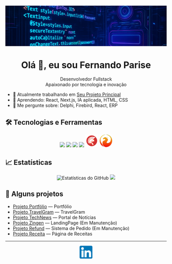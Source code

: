 <!-- Banner ou imagem opcional -->
<p align="center">
  <img src="assets/img/Banner.jpeg" alt="Banner LinkedIn" />
</p>

<h1 align="center">Olá 👋, eu sou Fernando Parise</h1>

<p align="center">
  Desenvolvedor Fullstack <br/>
  Apaixonado por tecnologia e inovação
</p>

- 🔭 Atualmente trabalhando em [Seu Projeto Principal](https://fernando-parise.github.io/Zingen/)
- 🌱 Aprendendo: React, Next.js, IA aplicada, HTML, CSS
- 💬 Me pergunte sobre: Delphi, Firebird, React, ERP
<!--- 📫 Contato: fernandoparise@email.com-
- ⚡ Curiosidade: Fã de anime, praticante de tiro esportivo e adoro desafios de código! -->

## 🛠️ Tecnologias e Ferramentas

<div align="center">
  <img src="https://cdn.jsdelivr.net/gh/devicons/devicon/icons/react/react-original.svg" width="40"/>
  <img src="https://cdn.jsdelivr.net/gh/devicons/devicon/icons/javascript/javascript-original.svg" width="40"/>
  <img src="https://cdn.jsdelivr.net/gh/devicons/devicon/icons/html5/html5-original.svg" width="40"/>
  <img src="https://cdn.jsdelivr.net/gh/devicons/devicon/icons/css3/css3-original.svg" width="40"/>
  <img src="assets/icons/Delphi.svg" width="40"/>
  <img src="assets/icons/Firebird.svg" width="40"/>
</div>

## 📈 Estatísticas

<p align="center">
  <img src="https://github-readme-stats.vercel.app/api?username=fernando-parise&show_icons=true&theme=dracula" alt="Estatísticas do GitHub" />
  <img src="https://github-readme-stats.vercel.app/api/top-langs/?username=fernando-parise&layout=compact&theme=dracula"/>
</p>

## 🚀 Alguns projetos

- [Projeto Portfólio](https://fernando-parise.github.io/portfolio-dev/) — Portfólio
- [Projeto TravelGram](https://github.com/fernandoparise/projeto-x](https://fernando-parise.github.io/projeto-travel-gram/)) — TravelGram
- [Projeto TechNews](https://github.com/fernandoparise/portfolio-dev](https://fernando-parise.github.io/portal-de-noticias/)) — Portal de Notícias
- [Projeto Zingen](https://fernando-parise.github.io/Zingen/) — LandingPage (Em Manutenção)
- [Projeto Refund](https://fernando-parise.github.io/Refund/) — Sistema de Pedido (Em Manutenção)
- [Projeto Receita](https://fernando-parise.github.io/paginaDeReceita/) — Página de Receitas 

---

<div align="center">
  <a href="https://www.linkedin.com/in/seu-usuario/" target="_blank">
    <img src="assets/icons/linkedin.svg" width="40" alt="LinkedIn" />
  </a>
</div>
